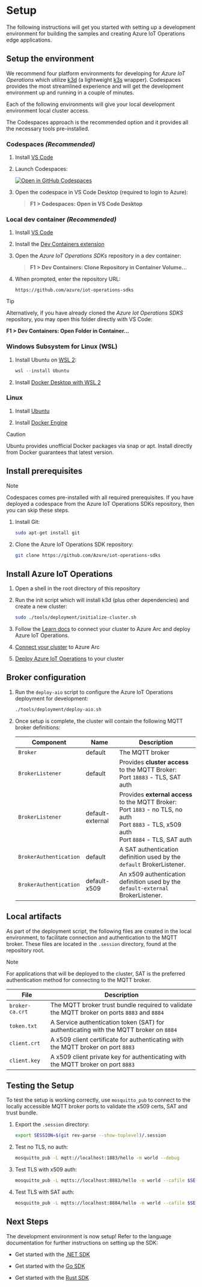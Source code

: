 # Setup

The following instructions will get you started with setting up a development environment for building the samples and creating Azure IoT Operations edge applications.

## Setup the environment

We recommend four platform environments for developing for *Azure IoT Operations* which utilize [k3d](https://k3d.io/#what-is-k3d) (a lightweight [k3s](https://k3s.io/) wrapper). Codespaces provides the most streamlined experience and will get the development environment up and running in a couple of minutes.

Each of the following environments will give your local development environment local cluster access.

The Codespaces approach is the recommended option and it provides all the necessary tools pre-installed.

### Codespaces *(Recommended)*

1. Install [VS Code](https://code.visualstudio.com/)

1. Launch Codespaces:

    [![Open in GitHub Codespaces](https://github.com/codespaces/badge.svg)](https://codespaces.new/Azure/iot-operations-sdks?hide_repo_select=true&editor=vscode)

1. Open the codespace in VS Code Desktop (required to login to Azure):

    > **F1 > Codespaces: Open in VS Code Desktop**

### Local dev container *(Recommended)*

1. Install [VS Code](https://code.visualstudio.com/)

1. Install the [Dev Containers extension](https://marketplace.visualstudio.com/items?itemName=ms-vscode-remote.remote-containers)

1. Open the *Azure IoT Operations SDKs* repository in a dev container:

    > **F1 > Dev Containers: Clone Repository in Container Volume...**

1. When prompted, enter the repository URL:

    ```
    https://github.com/azure/iot-operations-sdks
    ```

> [!TIP]
> Alternatively, if you have already cloned the *Azure Iot Operations SDKS* repository, you may open this folder directly with VS Code:
>
> **F1 > Dev Containers: Open Folder in Container...**

### Windows Subsystem for Linux (WSL)

1. Install Ubuntu on [WSL 2](https://learn.microsoft.com/windows/wsl/install):

    ```powershell
    wsl --install Ubuntu
    ```

1. Install [Docker Desktop with WSL 2](https://docs.docker.com/desktop/features/wsl/)

### Linux

1. Install [Ubuntu](https://ubuntu.com/download/desktop)

1. Install [Docker Engine](https://docs.docker.com/engine/install/ubuntu/)

> [!CAUTION]
> Ubuntu provides unofficial Docker packages via snap or apt. Install directly from Docker guarantees that latest version.

## Install prerequisites

> [!NOTE]
> Codespaces comes pre-installed with all required prerequisites. If you have deployed a codespace from the Azure IoT Operations SDKs repository, then you can skip these steps.

1. Install Git:

    ```bash
    sudo apt-get install git
    ```

1. Clone the Azure IoT Operations SDK repository:

    ```bash
    git clone https://github.com/Azure/iot-operations-sdks
    ```

## Install Azure IoT Operations

1. Open a shell in the root directory of this repository

1. Run the init script which will install k3d (plus other dependencies) and create a new cluster:

    ```bash
    sudo ./tools/deployment/initialize-cluster.sh
    ```

1. Follow the [Learn docs](https://learn.microsoft.com/azure/iot-operations/get-started-end-to-end-sample/quickstart-deploy?tabs=codespaces) to connect your cluster to Azure Arc and deploy Azure IoT Operations.

1. [Connect your cluster](https://learn.microsoft.com/azure/iot-operations/deploy-iot-ops/howto-prepare-cluster?tabs=ubuntu#arc-enable-your-cluster)
 to Azure Arc

1. [Deploy Azure IoT Operations](https://learn.microsoft.com/azure/iot-operations/deploy-iot-ops/howto-deploy-iot-operations?tabs=cli) to your cluster

## Broker configuration

1. Run the `deploy-aio` script to configure the Azure IoT Operations deployment for development:

    ```bash
    ./tools/deployment/deploy-aio.sh
    ```

1. Once setup is complete, the cluster will contain the following MQTT broker definitions:

    | Component | Name | Description |
    |-|-|-|
    | `Broker` | default | The MQTT broker |
    | `BrokerListener` | default | Provides **cluster access** to the MQTT Broker:</br>Port `18883` - TLS, SAT auth |
    | `BrokerListener` | default-external | Provides **external access** to the MQTT Broker:</br>Port `1883` - no TLS, no auth</br>Port `8883` - TLS, x509 auth</br>Port `8884` - TLS, SAT auth
    | `BrokerAuthentication` | default | A SAT authentication definition used by the `default` BrokerListener.
    | `BrokerAuthentication` | default-x509 | An x509 authentication definition used by the `default-external` BrokerListener.

## Local artifacts

As part of the deployment script, the following files are created in the local environment, to facilitate connection and authentication to the MQTT broker. These files are located in the `.session` directory, found at the repository root.

> [!NOTE]
> For applications that will be deployed to the cluster, SAT  is the preferred authentication method for connecting to the MQTT broker.

| File | Description |
|-|-|
| `broker-ca.crt` | The MQTT broker trust bundle required to validate the MQTT broker on ports `8883` and `8884`
| `token.txt` | A Service authentication token (SAT) for authenticating with the MQTT broker on `8884`
| `client.crt` | A x509 client certificate for authenticating with the MQTT broker on port `8883`
| `client.key` | A x509 client private key for authenticating with the MQTT broker on port `8883`

## Testing the Setup

To test the setup is working correctly, use `mosquitto_pub` to connect to the locally accessible MQTT broker ports to validate the x509 certs, SAT and trust bundle.

1. Export the `.session` directory:

    ```bash
    export SESSION=$(git rev-parse --show-toplevel)/.session
    ```

1. Test no TLS, no auth:

    ```bash
    mosquitto_pub -L mqtt://localhost:1883/hello -m world --debug
    ```

1. Test TLS with x509 auth:

    ```bash
    mosquitto_pub -L mqtts://localhost:8883/hello -m world --cafile $SESSION/broker-ca.crt --cert $SESSION/client.crt --key $SESSION/client.key --debug
    ```

1. Test TLS with SAT auth:

    ```bash
    mosquitto_pub -L mqtts://localhost:8884/hello -m world --cafile $SESSION/broker-ca.crt -D CONNECT authentication-method K8S-SAT -D CONNECT authentication-data $(cat $SESSION/token.txt) --debug
    ```

## Next Steps

The development environment is now setup! Refer to the language documentation for further instructions on setting up the SDK:

* Get started with the [.NET SDK ](/dotnet/)

* Get started with the [Go SDK](/go/)

* Get started with the [Rust SDK](/rust/)
